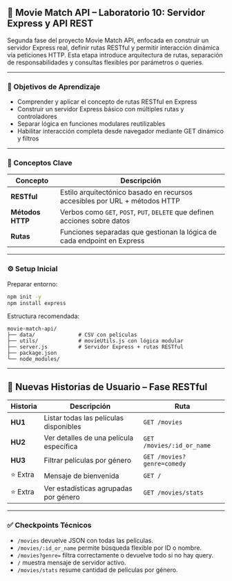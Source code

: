 
## 📘 Movie Match API – Laboratorio 10: Servidor Express y API REST

Segunda fase del proyecto Movie Match API, enfocada en construir un servidor Express real, definir rutas RESTful y permitir interacción dinámica vía peticiones HTTP. Esta etapa introduce arquitectura de rutas, separación de responsabilidades y consultas flexibles por parámetros o queries.

---

### 🎯 Objetivos de Aprendizaje

- Comprender y aplicar el concepto de rutas RESTful en Express
- Construir un servidor Express básico con múltiples rutas y controladores
- Separar lógica en funciones modulares reutilizables
- Habilitar interacción completa desde navegador mediante GET dinámico y filtros

---

### 🧠 Conceptos Clave

| Concepto | Descripción |
|----------|-------------|
| **RESTful** | Estilo arquitectónico basado en recursos accesibles por URL + métodos HTTP |
| **Métodos HTTP** | Verbos como `GET`, `POST`, `PUT`, `DELETE` que definen acciones sobre datos |
| **Rutas** | Funciones separadas que gestionan la lógica de cada endpoint en Express |

---

### ⚙️ Setup Inicial

Preparar entorno:

```bash
npm init -y
npm install express
```

Estructura recomendada:

```
movie-match-api/
├── data/              # CSV con películas
├── utils/             # movieUtils.js con lógica modular
├── server.js          # Servidor Express + rutas RESTful
├── package.json
└── node_modules/
```

---

## 🧾 Nuevas Historias de Usuario – Fase RESTful

| Historia | Descripción | Ruta |
|---------|-------------|------|
| **HU1** | Listar todas las películas disponibles | `GET /movies` |
| **HU2** | Ver detalles de una película específica | `GET /movies/:id_or_name` |
| **HU3** | Filtrar películas por género | `GET /movies?genre=comedy` |
| ⭐ Extra | Mensaje de bienvenida | `GET /` |
| ⭐ Extra | Ver estadísticas agrupadas por género | `GET /movies/stats` |

---

### ✅ Checkpoints Técnicos

- `/movies` devuelve JSON con todas las películas.
- `/movies/:id_or_name` permite búsqueda flexible por ID o nombre.
- `/movies?genre=` filtra correctamente o devuelve todo si no hay query.
- `/` muestra mensaje de servidor activo.
- `/movies/stats` resume cantidad de películas por género.

